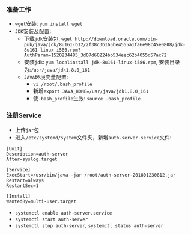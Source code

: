 ### 准备工作
- `wget`安装: `yum install wget`
- `JDK`安装及配置:
    - 下载`jdk`安装包: `wget http://download.oracle.com/otn-pub/java/jdk/8u161-b12/2f38c3b165be4555a1fa6e98c45e0808/jdk-8u161-linux-i586.rpm?AuthParam=1520234485_3d07d60224bb534eec62b4055d57ac72`
    - 安装`jdk`: `yum localinstall jdk-8u161-linux-i586.rpm`, 安装目录为:`/usr/java/jdk1.8.0_161`
    - `JAVA`环境变量配置:
        - `vi /root/.bash_profile`
        - 新增`export JAVA_HOME=/usr/java/jdk1.8.0_161`
        - 使`.bash_profile`生效: `source .bash_profile`
        
### 注册Service
- 上传`jar`包
- 进入`/etc/systemd/system`文件夹，新增`auth-server.service`文件:

```
[Unit]
Description=auth-server
After=syslog.target

[Service]
ExecStart=/usr/bin/java -jar /root/auth-server-201801230812.jar
Restart=always
RestartSec=1

[Install]
WantedBy=multi-user.target
```
- `systemctl enable auth-server.service`
- `systemctl start auth-server`
- `systemctl stop auth-server`, `systemctl status auth-server`